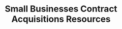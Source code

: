 ---
title: "Small Businesses Contract Acquisitions Resources"
description: This video provides an overview and understanding of resources available for Small Businesses acquisitions.
external_url: www.youtube.com/watch?v=2-PL5EUwB1s
type: link
filters: small-business na-branded-offering na-audience
---